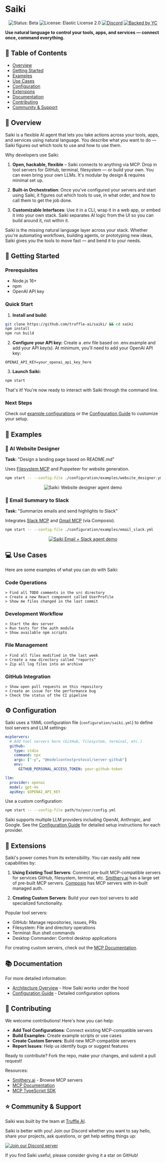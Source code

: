 # Saiki

<p align="center">
  <img src="https://img.shields.io/badge/Status-Beta-yellow" alt="Status: Beta">
  <img src="https://img.shields.io/badge/License-Elastic%202.0-blue.svg" alt="License: Elastic License 2.0">
  <a href="https://discord.gg/GwxwQs8CN5"><img src="https://img.shields.io/badge/Discord-Join%20Chat-7289da?logo=discord&logoColor=white&style=flat" alt="Discord"></a>
  <a href="https://trytruffle.ai"><img src="https://img.shields.io/badge/Backed_by-Y_Combinator-orange" alt="Backed by YC"></a>
</p>

**Use natural language to control your tools, apps, and services — connect once, command everything.**

## 📑 Table of Contents
- [Overview](#-overview)
- [Getting Started](#-getting-started)
- [Examples](#-examples)
- [Use Cases](#-use-cases)
- [Configuration](#️-configuration)
- [Extensions](#-extensions)
- [Documentation](#-documentation)
- [Contributing](#-contributing)
- [Community & Support](#-community--support)

## 🌟 Overview

Saiki is a flexible AI agent that lets you take actions across your tools, apps, and services using natural language. You describe what you want to do — Saiki figures out which tools to use and how to use them.

Why developers use Saiki:

1. **Open, hackable, flexible** – Saiki connects to anything via MCP. Drop in tool servers for GitHub, terminal, filesystem — or build your own. You can even bring your own LLMs. It's modular by design & requires minimal set up.

2. **Built-in Orchestration**: Once you've configured your servers and start using Saiki, it figures out which tools to use, in what order, and how to call them to get the job done.
   
3. **Customizable Interfaces**: Use it in a CLI, wrap it in a web app, or embed it into your own stack. Saiki separates AI logic from the UI so you can build around it, not within it.

Saiki is the missing natural language layer across your stack. Whether you're automating workflows, building agents, or prototyping new ideas, Saiki gives you the tools to move fast — and bend it to your needs.

## 🚀 Getting Started

### Prerequisites
- Node.js 16+
- npm
- OpenAI API key




### Quick Start

1. **Install and build:**
```bash
git clone https://github.com/truffle-ai/saiki/ && cd saiki
npm install
npm run build
```

2. **Configure your API key:**
Create a .env file based on .env.example and add your API key(s).
At minimum, you'll need to add your OpenAI API key:
```
OPENAI_API_KEY=your_openai_api_key_here
```

3. **Launch Saiki:**
```bash
npm start
```

That's it! You're now ready to interact with Saiki through the command line.

### Next Steps
Check out [example configurations](./configuration/examples/) or the [Configuration Guide](./configuration/README.md) to customize your setup.

## 🎯 Examples

### 🎨 AI Website Designer
**Task:** "Design a landing page based on README.md"

Uses [Filesystem MCP](https://github.com/smithery-ai/reference-servers/tree/main/src/filesystem) and Puppeteer for website generation.

```bash
npm start -- --config-file ./configuration/examples/website_designer.yml
```

<div align="center">
  <img src="assets/website_demo.gif" alt="Saiki: Website designer agent demo" />
</div>

### 📧 Email Summary to Slack
**Task:** "Summarize emails and send highlights to Slack"

Integrates [Slack MCP](https://github.com/smithery-ai/reference-servers/tree/main/src/slack) and [Gmail MCP](https://mcp.composio.dev/) (via Composio).

```bash
npm start -- --config-file ./configuration/examples/email_slack.yml
```

<div align="center">
  <a href="https://youtu.be/a1TV7xTiC4g">
    <img src="assets/email_slack_demo.gif" alt="Saiki Email + Slack agent demo" />
  </a>
</div>

## 💻 Use Cases

Here are some examples of what you can do with Saiki:

### Code Operations
```
> Find all TODO comments in the src directory
> Create a new React component called UserProfile
> Show me files changed in the last commit
```

### Development Workflow
```
> Start the dev server
> Run tests for the auth module
> Show available npm scripts
```

### File Management
```
> Find all files modified in the last week
> Create a new directory called "reports"
> Zip all log files into an archive
```

### GitHub Integration
```
> Show open pull requests on this repository
> Create an issue for the performance bug
> Check the status of the CI pipeline
```

## ⚙️ Configuration

Saiki uses a YAML configuration file (`configuration/saiki.yml`) to define tool servers and LLM settings:

```yaml
mcpServers:
  # Add tool servers here (GitHub, filesystem, terminal, etc.)
  github:
    type: stdio
    command: npx
    args: ["-y", "@modelcontextprotocol/server-github"]
    env:
      GITHUB_PERSONAL_ACCESS_TOKEN: your-github-token

llm:
  provider: openai
  model: gpt-4o
  apiKey: $OPENAI_API_KEY
```

Use a custom configuration:
```bash
npm start -- --config-file path/to/your/config.yml
```

Saiki supports multiple LLM providers including OpenAI, Anthropic, and Google. 
See the [Configuration Guide](./configuration/README.md) for detailed setup instructions for each provider.

## 🔌 Extensions

Saiki's power comes from its extensibility. You can easily add new capabilities by:

1. **Using Existing Tool Servers**: Connect pre-built MCP-compatible servers for services GitHub, filesystem, terminal, etc. [Smithery.ai](https://smithery.ai/) has a large set of pre-built MCP servers. [Composio](https://mcp.composio.dev/) has MCP servers with in-built managed auth.

2. **Creating Custom Servers**: Build your own tool servers to add specialized functionality.

Popular tool servers:
- GitHub: Manage repositories, issues, PRs
- Filesystem: File and directory operations
- Terminal: Run shell commands
- Desktop Commander: Control desktop applications

For creating custom servers, check out the [MCP Documentation](https://modelcontextprotocol.io/introduction).

## 📚 Documentation

For more detailed information:

- [Architecture Overview](./docs/architecture.md) - How Saiki works under the hood
- [Configuration Guide](./configuration/README.md) - Detailed configuration options

## 🤝 Contributing

We welcome contributions! Here's how you can help:

- **Add Tool Configurations**: Connect existing MCP-compatible servers
- **Build Examples**: Create example scripts or use cases
- **Create Custom Servers**: Build new MCP-compatible servers
- **Report Issues**: Help us identify bugs or suggest features

Ready to contribute? Fork the repo, make your changes, and submit a pull request!

Resources:
- [Smithery.ai](https://smithery.ai/) - Browse MCP servers
- [MCP Documentation](https://modelcontextprotocol.io/introduction)
- [MCP TypeScript SDK](https://github.com/modelcontextprotocol/typescript-sdk)

## ⭐ Community & Support

Saiki was built by the team at [Truffle AI](https://trytruffle.ai).

Saiki is better with you! Join our Discord whether you want to say hello, share your projects, ask questions, or get help setting things up:

[![Join our Discord server](https://img.shields.io/badge/Discord-Join%20Chat-7289da?logo=discord&logoColor=white&style=flat)](https://discord.gg/GwxwQs8CN5)

If you find Saiki useful, please consider giving it a star on GitHub!